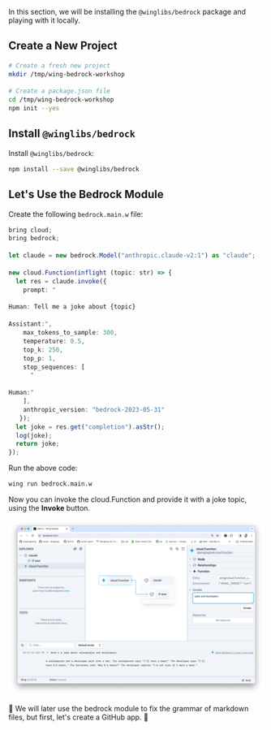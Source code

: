 In this section, we will be installing the `@winglibs/bedrock` package and playing with it locally.

## Create a New Project

```sh
# Create a fresh new project
mkdir /tmp/wing-bedrock-workshop

# Create a package.json file
cd /tmp/wing-bedrock-workshop
npm init --yes
```

## Install `@winglibs/bedrock`

Install `@winglibs/bedrock`:

```sh
npm install --save @winglibs/bedrock
```

## Let's Use the Bedrock Module

Create the following `bedrock.main.w` file:

```ts
bring cloud;
bring bedrock;

let claude = new bedrock.Model("anthropic.claude-v2:1") as "claude";

new cloud.Function(inflight (topic: str) => {
  let res = claude.invoke({
    prompt: "

Human: Tell me a joke about {topic}

Assistant:",
    max_tokens_to_sample: 300,
    temperature: 0.5,
    top_k: 250,
    top_p: 1,
    stop_sequences: [
      "

Human:"
    ],
    anthropic_version: "bedrock-2023-05-31"
   });
  let joke = res.get("completion").asStr();
  log(joke);
  return joke;
});
```

Run the above code:

```sh
wing run bedrock.main.w
```

Now you can invoke the cloud.Function and provide it with a joke topic, using the **Invoke** button.

![Console Invoke](./assets/bedrock-console.png)

🚀 We will later use the bedrock module to fix the grammar of markdown files, but first, let's create a GitHub app. 🚀
